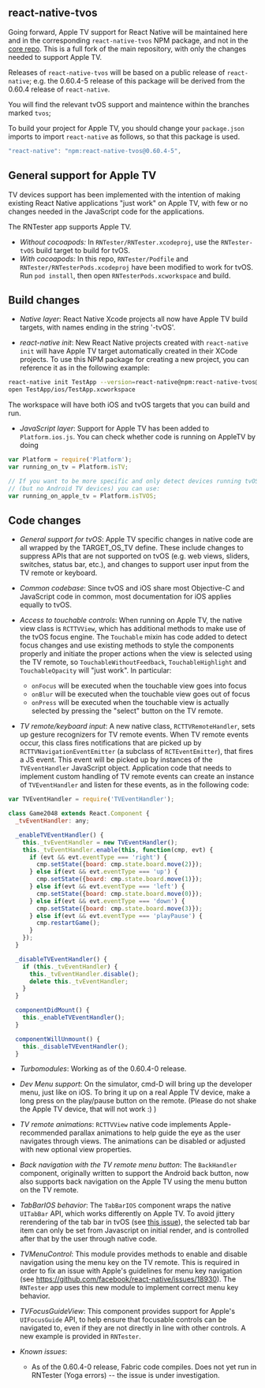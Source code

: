 ## react-native-tvos

Going forward, Apple TV support for React Native will be maintained here and in the corresponding `react-native-tvos` NPM package, and not in the [core repo](https://github.com/facebook/react-native/).  This is a full fork of the main repository, with only the changes needed to support Apple TV.

Releases of `react-native-tvos` will be based on a public release of `react-native`; e.g. the 0.60.4-5 release of this package will be derived from the 0.60.4 release of `react-native`.

You will find the relevant tvOS support and maintence within the branches marked `tvos`;

To build your project for Apple TV, you should change your `package.json` imports to import `react-native` as follows, so that this package is used.

```js
"react-native": "npm:react-native-tvos@0.60.4-5",
```

## General support for Apple TV

TV devices support has been implemented with the intention of making existing React Native applications "just work" on Apple TV, with few or no changes needed in the JavaScript code for the applications.

The RNTester app supports Apple TV.
- _Without cocoapods:_ In `RNTester/RNTester.xcodeproj`,  use the `RNTester-tvOS` build target to build for tvOS.
- _With cocoapods:_ In this repo, `RNTester/Podfile` and `RNTester/RNTesterPods.xcodeproj` have been modified to work for tvOS.  Run `pod install`, then open `RNTesterPods.xcworkspace` and build.

## Build changes

- _Native layer_: React Native Xcode projects all now have Apple TV build targets, with names ending in the string '-tvOS'.

- _react-native init_: New React Native projects created with `react-native init` will have Apple TV target automatically created in their XCode projects.  To use this NPM package for creating a new project, you can reference it as in the following example:

```sh
react-native init TestApp --version=react-native@npm:react-native-tvos@0.60.4-5
open TestApp/ios/TestApp.xcworkspace
```

The workspace will have both iOS and tvOS targets that you can build and run.

- _JavaScript layer_: Support for Apple TV has been added to `Platform.ios.js`. You can check whether code is running on AppleTV by doing

```javascript
var Platform = require('Platform');
var running_on_tv = Platform.isTV;

// If you want to be more specific and only detect devices running tvOS
// (but no Android TV devices) you can use:
var running_on_apple_tv = Platform.isTVOS;
```

## Code changes

- _General support for tvOS_: Apple TV specific changes in native code are all wrapped by the TARGET_OS_TV define. These include changes to suppress APIs that are not supported on tvOS (e.g. web views, sliders, switches, status bar, etc.), and changes to support user input from the TV remote or keyboard.

- _Common codebase_: Since tvOS and iOS share most Objective-C and JavaScript code in common, most documentation for iOS applies equally to tvOS.

- _Access to touchable controls_: When running on Apple TV, the native view class is `RCTTVView`, which has additional methods to make use of the tvOS focus engine. The `Touchable` mixin has code added to detect focus changes and use existing methods to style the components properly and initiate the proper actions when the view is selected using the TV remote, so `TouchableWithoutFeedback`, `TouchableHighlight` and `TouchableOpacity` will "just work". In particular:

  - `onFocus` will be executed when the touchable view goes into focus
  - `onBlur` will be executed when the touchable view goes out of focus
  - `onPress` will be executed when the touchable view is actually selected by pressing the "select" button on the TV remote.

- _TV remote/keyboard input_: A new native class, `RCTTVRemoteHandler`, sets up gesture recognizers for TV remote events. When TV remote events occur, this class fires notifications that are picked up by `RCTTVNavigationEventEmitter` (a subclass of `RCTEventEmitter`), that fires a JS event. This event will be picked up by instances of the `TVEventHandler` JavaScript object. Application code that needs to implement custom handling of TV remote events can create an instance of `TVEventHandler` and listen for these events, as in the following code:

```javascript
var TVEventHandler = require('TVEventHandler');

class Game2048 extends React.Component {
  _tvEventHandler: any;

  _enableTVEventHandler() {
    this._tvEventHandler = new TVEventHandler();
    this._tvEventHandler.enable(this, function(cmp, evt) {
      if (evt && evt.eventType === 'right') {
        cmp.setState({board: cmp.state.board.move(2)});
      } else if(evt && evt.eventType === 'up') {
        cmp.setState({board: cmp.state.board.move(1)});
      } else if(evt && evt.eventType === 'left') {
        cmp.setState({board: cmp.state.board.move(0)});
      } else if(evt && evt.eventType === 'down') {
        cmp.setState({board: cmp.state.board.move(3)});
      } else if(evt && evt.eventType === 'playPause') {
        cmp.restartGame();
      }
    });
  }

  _disableTVEventHandler() {
    if (this._tvEventHandler) {
      this._tvEventHandler.disable();
      delete this._tvEventHandler;
    }
  }

  componentDidMount() {
    this._enableTVEventHandler();
  }

  componentWillUnmount() {
    this._disableTVEventHandler();
  }
```

- _Turbomodules_: Working as of the 0.60.4-0 release.

- _Dev Menu support_: On the simulator, cmd-D will bring up the developer menu, just like on iOS. To bring it up on a real Apple TV device, make a long press on the play/pause button on the remote. (Please do not shake the Apple TV device, that will not work :) )

- _TV remote animations_: `RCTTVView` native code implements Apple-recommended parallax animations to help guide the eye as the user navigates through views. The animations can be disabled or adjusted with new optional view properties.

- _Back navigation with the TV remote menu button_: The `BackHandler` component, originally written to support the Android back button, now also supports back navigation on the Apple TV using the menu button on the TV remote.

- _TabBarIOS behavior_: The `TabBarIOS` component wraps the native `UITabBar` API, which works differently on Apple TV. To avoid jittery rerendering of the tab bar in tvOS (see [this issue](https://github.com/facebook/react-native/issues/15081)), the selected tab bar item can only be set from Javascript on initial render, and is controlled after that by the user through native code.

- _TVMenuControl_: This module provides methods to enable and disable navigation using the menu key on the TV remote.  This is required in order to fix an issue with Apple's guidelines for menu key navigation (see https://github.com/facebook/react-native/issues/18930).  The `RNTester` app uses this new module to implement correct menu key behavior.

- _TVFocusGuideView_: This component provides support for Apple's `UIFocusGuide` API, to help ensure that focusable controls can be navigated to, even if they are not directly in line with other controls.  A new example is provided in `RNTester`.

- _Known issues_:

  - As of the 0.60.4-0 release, Fabric code compiles.  Does not yet run in RNTester (Yoga errors) -- the issue is under investigation.

